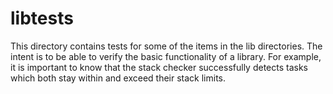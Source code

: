 libtests
========

This directory contains tests for some of the items in
the lib directories.  The intent is to be able to
verify the basic functionality of a library.  For example,
it is important to know that the stack checker successfully
detects tasks which both stay within and exceed their
stack limits.
